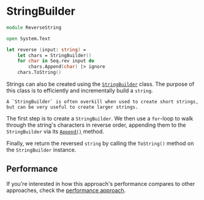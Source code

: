 # StringBuilder

```fsharp
module ReverseString

open System.Text

let reverse (input: string) =
    let chars = StringBuilder()
    for char in Seq.rev input do
        chars.Append(char) |> ignore
    chars.ToString()
```

Strings can also be created using the [`StringBuilder`][string-builder] class.
The purpose of this class is to efficiently and incrementally build a `string`.

```exercism/note
A `StringBuilder` is often overkill when used to create short strings, but can be very useful to create larger strings.
```

The first step is to create a `StringBuilder`.
We then use a `for`-loop to walk through the string's characters in reverse order, appending them to the `StringBuilder` via its [`Append()`][string-builder-append] method.

Finally, we return the reversed `string` by calling the `ToString()` method on the `StringBuilder` instance.

## Performance

If you're interested in how this approach's performance compares to other approaches, check the [performance approach][approach-performance].

[string-builder]: https://learn.microsoft.com/en-us/dotnet/api/system.text.stringbuilder
[string-builder-append]: https://learn.microsoft.com/en-us/dotnet/api/system.text.stringbuilder.append
[approach-performance]: https://exercism.org/tracks/csharp/exercises/reverse-string/articles/performance
